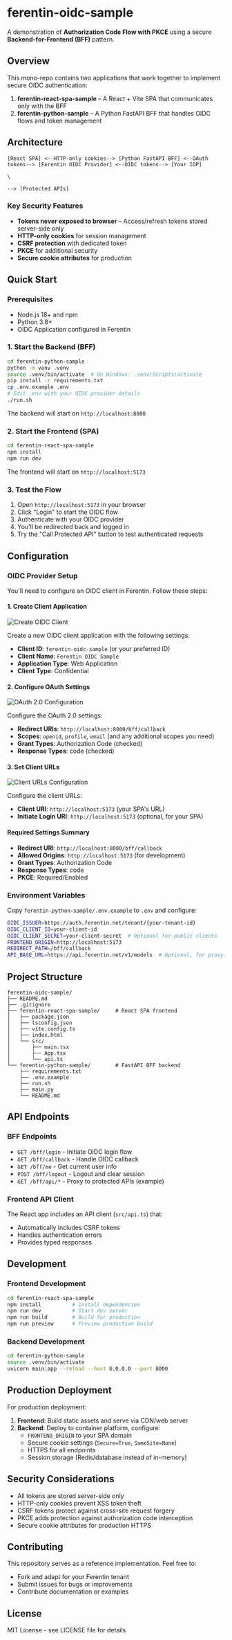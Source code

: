 # ferentin-oidc-sample

A demonstration of **Authorization Code Flow with PKCE** using a secure **Backend-for-Frontend (BFF)** pattern.

## Overview

This mono-repo contains two applications that work together to implement secure OIDC authentication:

1. **ferentin-react-spa-sample** – A React + Vite SPA that communicates only with the BFF
2. **ferentin-python-sample** – A Python FastAPI BFF that handles OIDC flows and token management

## Architecture

```
[React SPA] <--HTTP-only cookies--> [Python FastAPI BFF] <--OAuth tokens--> [Ferentin OIDC Provider] <--OIDC tokens--> [Your IDP]
                                                                         \
                                                                          --> [Protected APIs]
```

### Key Security Features

- **Tokens never exposed to browser** – Access/refresh tokens stored server-side only
- **HTTP-only cookies** for session management
- **CSRF protection** with dedicated token
- **PKCE** for additional security
- **Secure cookie attributes** for production

## Quick Start

### Prerequisites

- Node.js 18+ and npm
- Python 3.8+
- OIDC Application configured in Ferentin

### 1. Start the Backend (BFF)

```bash
cd ferentin-python-sample
python -m venv .venv
source .venv/bin/activate  # On Windows: .venv\Scripts\activate
pip install -r requirements.txt
cp .env.example .env
# Edit .env with your OIDC provider details
./run.sh
```

The backend will start on `http://localhost:8000`

### 2. Start the Frontend (SPA)

```bash
cd ferentin-react-spa-sample
npm install
npm run dev
```

The frontend will start on `http://localhost:5173`

### 3. Test the Flow

1. Open `http://localhost:5173` in your browser
2. Click "Login" to start the OIDC flow
3. Authenticate with your OIDC provider
4. You'll be redirected back and logged in
5. Try the "Call Protected API" button to test authenticated requests

## Configuration

### OIDC Provider Setup

You'll need to configure an OIDC client in Ferentin. Follow these steps:

#### 1. Create Client Application

![Create OIDC Client](assets/oidc-create-client.png)

Create a new OIDC client application with the following settings:
- **Client ID**: `ferentin-oidc-sample` (or your preferred ID)
- **Client Name**: `Ferentin OIDC Sample`
- **Application Type**: Web Application
- **Client Type**: Confidential

#### 2. Configure OAuth Settings

![OAuth 2.0 Configuration](assets/oauth2-configuration.png)

Configure the OAuth 2.0 settings:
- **Redirect URIs**: `http://localhost:8000/bff/callback`
- **Scopes**: `openid`, `profile`, `email` (and any additional scopes you need)
- **Grant Types**: Authorization Code (checked)
- **Response Types**: code (checked)

#### 3. Set Client URLs

![Client URLs Configuration](assets/oidc-urls.png)

Configure the client URLs:
- **Client URI**: `http://localhost:5173` (your SPA's URL)
- **Initiate Login URI**: `http://localhost:5173` (optional, for your SPA)

#### Required Settings Summary

- **Redirect URI**: `http://localhost:8000/bff/callback`
- **Allowed Origins**: `http://localhost:5173` (for development)
- **Grant Types**: Authorization Code
- **Response Types**: code
- **PKCE**: Required/Enabled



### Environment Variables

Copy `ferentin-python-sample/.env.example` to `.env` and configure:

```bash
OIDC_ISSUER=https://auth.ferentin.net/tenant/{your-tenant-id}
OIDC_CLIENT_ID=your-client-id
OIDC_CLIENT_SECRET=your-client-secret  # Optional for public clients
FRONTEND_ORIGIN=http://localhost:5173
REDIRECT_PATH=/bff/callback
API_BASE_URL=https://api.ferentin.net/v1/models  # Optional, for proxying API calls
```

## Project Structure

```
ferentin-oidc-sample/
├── README.md
├── .gitignore
├── ferentin-react-spa-sample/     # React SPA frontend
│   ├── package.json
│   ├── tsconfig.json
│   ├── vite.config.ts
│   ├── index.html
│   └── src/
│       ├── main.tsx
│       ├── App.tsx
│       └── api.ts
└── ferentin-python-sample/        # FastAPI BFF backend
    ├── requirements.txt
    ├── .env.example
    ├── run.sh
    ├── main.py
    └── README.md
```

## API Endpoints

### BFF Endpoints

- `GET /bff/login` - Initiate OIDC login flow
- `GET /bff/callback` - Handle OIDC callback
- `GET /bff/me` - Get current user info
- `POST /bff/logout` - Logout and clear session
- `GET /bff/api/*` - Proxy to protected APIs (example)

### Frontend API Client

The React app includes an API client (`src/api.ts`) that:

- Automatically includes CSRF tokens
- Handles authentication errors
- Provides typed responses

## Development

### Frontend Development

```bash
cd ferentin-react-spa-sample
npm install          # install dependencies
npm run dev          # Start dev server
npm run build        # Build for production
npm run preview      # Preview production build
```

### Backend Development

```bash
cd ferentin-python-sample
source .venv/bin/activate
uvicorn main:app --reload --host 0.0.0.0 --port 8000
```

## Production Deployment

For production deployment:

1. **Frontend**: Build static assets and serve via CDN/web server
2. **Backend**: Deploy to container platform, configure:
   - `FRONTEND_ORIGIN` to your SPA domain
   - Secure cookie settings (`Secure=True`, `SameSite=None`)
   - HTTPS for all endpoints
   - Session storage (Redis/database instead of in-memory)

## Security Considerations

- All tokens are stored server-side only
- HTTP-only cookies prevent XSS token theft
- CSRF tokens protect against cross-site request forgery
- PKCE adds protection against authorization code interception
- Secure cookie attributes for production HTTPS

## Contributing

This repository serves as a reference implementation. Feel free to:

- Fork and adapt for your Ferentin tenant
- Submit issues for bugs or improvements
- Contribute documentation or examples

## License

MIT License - see LICENSE file for details

